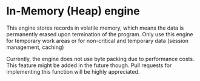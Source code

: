 # In-Memory (Heap) engine

This engine stores records in volatile memory, which means the data is permanently erased upon termination of the program.
Only use this engine for temporary work areas or for non-critical and temporary data (session management, caching)

Currently, the engine does not use byte packing due to performance costs.
This feature might be added in the future though.
Pull requests for implementing this function will be highly appreciated.